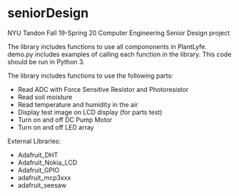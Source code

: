 # seniorDesign
NYU Tandon Fall 19-Spring 20 Computer Engineering Senior Design project

The library includes functions to use all compononents in PlantLyfe. demo.py includes examples of calling each function in the library. This code should be run in Python 3.

The library includes functions to use the following parts:
- Read ADC with Force Sensitive Resistor and Photoresistor
- Read soil moisture
- Read temperature and humidity in the air
- Display test image on LCD display (for parts test)
- Turn on and off DC Pump Motor
- Turn on and off LED array

External Libraries:
- Adafruit_DHT
- Adafruit_Nokia_LCD
- Adafruit_GPIO
- adafruit_mcp3xxx
- adafruit_seesaw
